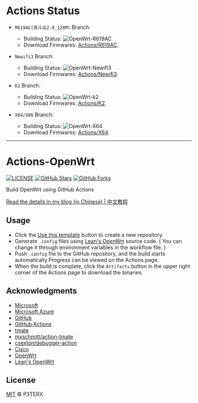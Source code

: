 # Actions Status

- `R619AC(竞斗云2.0_128M)` Branch:
  - Building Status: ![OpenWrt-R619AC](https://github.com/RealKiro/Actions-OpenWrt/workflows/OpenWrt-R619AC/badge.svg?branch=r619ac)
  - Download Firmwares: [Actions/R619AC](https://github.com/RealKiro/Actions-OpenWrt/actions?query=is%3Asuccess+branch%3Ar619ac).

- `Newifi3` Branch:
  - Building Status: ![OpenWrt-Newifi3](https://github.com/RealKiro/Actions-OpenWrt/workflows/OpenWrt-Newifi3/badge.svg?branch=newifi3)
  - Download Firmwares: [Actions/Newifi3](https://github.com/RealKiro/Actions-OpenWrt/actions?query=is%3Asuccess+branch%3Anewifi3).

- `K2` Branch:
  - Building Status: ![OpenWrt-k2](https://github.com/RealKiro/Actions-OpenWrt/workflows/OpenWrt-k2/badge.svg?branch=k2)
  - Download Firmwares: [Actions/K2](https://github.com/RealKiro/Actions-OpenWrt/actions?query=is%3Asuccess+branch%3Ak2).

- `X64/X86` Branch:
  - Building Status: ![OpenWrt-X64](https://github.com/RealKiro/Actions-OpenWrt/workflows/OpenWrt-X64/badge.svg?branch=x86_64)
  - Download Firmwares: [Actions/X64](https://github.com/RealKiro/Actions-OpenWrt/actions?query=is%3Asuccess+branch%3Ax86_64).

---

# Actions-OpenWrt

[![LICENSE](https://img.shields.io/github/license/mashape/apistatus.svg?style=flat-square&label=LICENSE)](https://github.com/P3TERX/Actions-OpenWrt/blob/master/LICENSE)
[![GitHub Stars](https://img.shields.io/github/stars/P3TERX/Actions-OpenWrt.svg?style=flat-square&label=Stars&logo=github)](https://github.com/P3TERX/Actions-OpenWrt/stargazers)
[![GitHub Forks](https://img.shields.io/github/forks/P3TERX/Actions-OpenWrt.svg?style=flat-square&label=Forks&logo=github)](https://github.com/P3TERX/Actions-OpenWrt/fork)

Build OpenWrt using GitHub Actions

[Read the details in my blog (in Chinese) | 中文教程](https://p3terx.com/archives/build-openwrt-with-github-actions.html)

## Usage

- Click the [Use this template](https://github.com/P3TERX/Actions-OpenWrt/generate) button to create a new repository.
- Generate `.config` files using [Lean's OpenWrt](https://github.com/coolsnowwolf/lede) source code. ( You can change it through environment variables in the workflow file. )
- Push `.config` file to the GitHub repository, and the build starts automatically.Progress can be viewed on the Actions page.
- When the build is complete, click the `Artifacts` button in the upper right corner of the Actions page to download the binaries.

## Acknowledgments

- [Microsoft](https://www.microsoft.com)
- [Microsoft Azure](https://azure.microsoft.com)
- [GitHub](https://github.com)
- [GitHub Actions](https://github.com/features/actions)
- [tmate](https://github.com/tmate-io/tmate)
- [mxschmitt/action-tmate](https://github.com/mxschmitt/action-tmate)
- [csexton/debugger-action](https://github.com/csexton/debugger-action)
- [Cisco](https://www.cisco.com/)
- [OpenWrt](https://github.com/openwrt/openwrt)
- [Lean's OpenWrt](https://github.com/coolsnowwolf/lede)

## License

[MIT](https://github.com/P3TERX/Actions-OpenWrt/blob/master/LICENSE) © P3TERX
